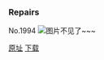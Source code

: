 ### Repairs
No.1994
![图片不见了~~~](https://imgs.xkcd.com/comics/repairs.png)

[原址](https://xkcd.com//1994) [下载](https://imgs.xkcd.com/comics/repairs.png)


